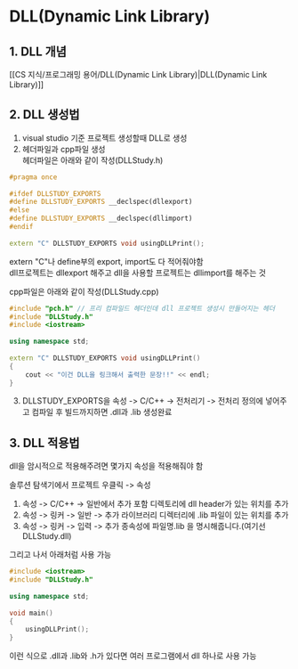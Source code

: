 # DLL(Dynamic Link Library)

## 1. DLL 개념

[[CS 지식/프로그래밍 용어/DLL(Dynamic Link Library)|DLL(Dynamic Link Library)]]

## 2. DLL 생성법

1) visual studio 기준 프로젝트 생성할때 DLL로 생성
2) 헤더파일과 cpp파일 생성  
  헤더파일은 아래와 같이 작성(DLLStudy.h)  
```C++
#pragma once
 
#ifdef DLLSTUDY_EXPORTS
#define DLLSTUDY_EXPORTS __declspec(dllexport)
#else
#define DLLSTUDY_EXPORTS __declspec(dllimport)
#endif
 
extern "C" DLLSTUDY_EXPORTS void usingDLLPrint();
```
extern "C"나 define부의 export, import도 다 적어줘야함  
dll프로젝트는 dllexport 해주고 dll을 사용할 프로젝트는 dllimport를 해주는 것  

cpp파일은 아래와 같이 작성(DLLStudy.cpp)
```C++
#include "pch.h" // 프리 컴파일드 헤더인데 dll 프로젝트 생성시 만들어지는 헤더
#include "DLLStudy.h"
#include <iostream>
 
using namespace std;
 
extern "C" DLLSTUDY_EXPORTS void usingDLLPrint()
{
    cout << "이건 DLL을 링크해서 출력한 문장!!" << endl;
}
```

3) DLLSTUDY_EXPORTS을 속성 -> C/C++ -> 전처리기 -> 전처리 정의에 넣어주고 컴파일 후 빌드까지하면 .dll과 .lib 생성완료

## 3. DLL 적용법

dll을 암시적으로 적용해주려면 몇가지 속성을 적용해줘야 함  

솔루션 탐색기에서 프로젝트 우클릭 -> 속성  
1) 속성 -> C/C++ -> 일반에서 추가 포함 디렉토리에 dll header가 있는 위치를 추가
2) 속성 -> 링커 -> 일반 -> 추가 라이브러리 디렉터리에 .lib 파일이 있는 위치를 추가
3) 속성 -> 링커 -> 입력 -> 추가 종속성에 파일명.lib 을 명시해줍니다.(여기선 DLLStudy.dll)

그리고 나서 아래처럼 사용 가능
```C++
#include <iostream>
#include "DLLStudy.h"
 
using namespace std;
 
void main()
{
    usingDLLPrint();
}
```

이런 식으로 .dll과 .lib와 .h가 있다면 여러 프로그램에서 dll 하나로 사용 가능